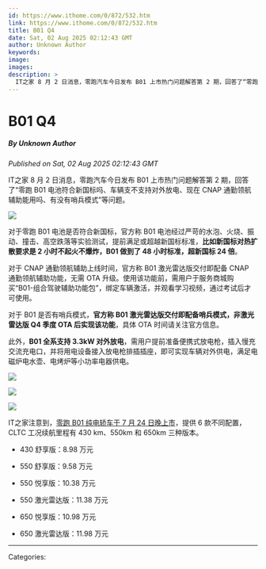 ```yaml
---
id: https://www.ithome.com/0/872/532.htm
link: https://www.ithome.com/0/872/532.htm
title: B01 Q4
date: Sat, 02 Aug 2025 02:12:43 GMT
author: Unknown Author
keywords: 
image: 
images: 
description: >
  IT之家 8 月 2 日消息，零跑汽车今日发布 B01 上市热门问题解答第 2 期，回答了“零跑 B01 电池符合新国标吗、车辆支不支持对外放电、现在 CNAP 通勤领航辅助能用吗、有没有哨兵模式”等问题。对于零跑 B01 电池是否符合新国标，官方称 B01 电池经过严苛的水泡、火烧、振动、撞击、高空跌落等实验测试，提前满足或超越新国标标准，比如新国标对热扩散要求是 2 小时不起火不爆炸，B01 做到了 48 小时标准，超新国标 24 倍。对于 CNAP 通勤领航辅助上线时间，官方称 B01 激光雷达版交付即配备 CNAP 通勤领航辅助功能，无需 OTA 升级。使用该功能前，需用户于服务商城购买“B01-组合驾驶辅助功能包”，绑定车辆激活，并观看学习视频，通过考试后才可使用。对于 B01 是否有哨兵模式，官方称 B01 激光雷达版交付即配备哨兵模式，非激光雷达版 Q4 季度 OTA 后实现该功能，具体 OTA 时间请关注官方信息。此外，B01 全系支持 3.3kW 对外放电，需用户提前准备便携式放电枪，插入慢充交流充电口，并将用电设备接入放电枪排插插座，即可实现车辆对外供电，满足电磁炉电水壶、电烤炉等小功率电器供电。IT之家注意到，零跑 B01 纯电轿车于 7 月 24
---
```

# B01 Q4
##### By Unknown Author
_Published on Sat, 02 Aug 2025 02:12:43 GMT_

IT之家 8 月 2 日消息，零跑汽车今日发布 B01 上市热门问题解答第 2 期，回答了“零跑 B01 电池符合新国标吗、车辆支不支持对外放电、现在 CNAP 通勤领航辅助能用吗、有没有哨兵模式”等问题。

![](https://img.ithome.com/newsuploadfiles/2025/8/105d5f15-76a6-49d0-8275-78113c5fb96c.jpg?x-bce-process=image/format,f_auto)

对于零跑 B01 电池是否符合新国标，官方称 B01 电池经过严苛的水泡、火烧、振动、撞击、高空跌落等实验测试，提前满足或超越新国标标准，**比如新国标对热扩散要求是 2 小时不起火不爆炸，B01 做到了 48 小时标准，超新国标 24 倍**。

对于 CNAP 通勤领航辅助上线时间，官方称 B01 激光雷达版交付即配备 CNAP 通勤领航辅助功能，无需 OTA 升级。使用该功能前，需用户于服务商城购买“B01-组合驾驶辅助功能包”，绑定车辆激活，并观看学习视频，通过考试后才可使用。

对于 B01 是否有哨兵模式，**官方称 B01 激光雷达版交付即配备哨兵模式，非激光雷达版 Q4 季度 OTA 后实现该功能**，具体 OTA 时间请关注官方信息。

此外，**B01 全系支持 3.3kW 对外放电**，需用户提前准备便携式放电枪，插入慢充交流充电口，并将用电设备接入放电枪排插插座，即可实现车辆对外供电，满足电磁炉电水壶、电烤炉等小功率电器供电。

![](https://img.ithome.com/newsuploadfiles/2025/8/cdf2e11c-65f8-4a76-bebf-16c7ad78d7b6.jpg?x-bce-process=image/format,f_auto)

![](https://img.ithome.com/newsuploadfiles/2025/8/0d50e8f7-1e4e-4097-aced-56591b77fd82.jpg?x-bce-process=image/format,f_auto)

![](https://img.ithome.com/newsuploadfiles/2025/8/f8e6aa08-04fa-4a04-a513-7cd3357e98ba.jpg?x-bce-process=image/format,f_auto)

IT之家注意到，[零跑 B01 纯电轿车于 7 月 24 日晚上市](https://www.ithome.com/0/870/538.htm)，提供 6 款不同配置，CLTC 工况续航里程有 430 km、550km 和 650km 三种版本。

-   430 舒享版：8.98 万元
    
-   550 舒享版：9.58 万元
    
-   550 悦享版：10.38 万元
    
-   550 激光雷达版：11.38 万元
    
-   650 悦享版：10.98 万元
    
-   650 激光雷达版：11.98 万元

---
Categories: 